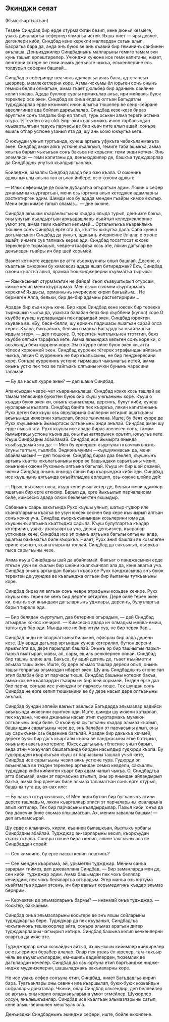 ## Экинджи сеяат

(Къыскъартылгъан)

Тезден Синдбад бир ерде отурмакътан безип, кене дюнья кезмеге, узакъ диярларгъа сеферлер япмагъа истей.
Яхшы ниет — яры девлет, дегенлери киби, Синдбад кене керекли маллардан сатын алып, Басрагъа бара да, анда энъ буюк ве энъ къавий бир гемининъ саибинен анълаша.
Денъизджилер Синдбаднынъ малларыны гемиге тамам эки кунь ташып ерлештирелер.
Учюнджи кунюне исе геми капитаны, ниает, ленгерни котере ве геми ачыкъ денъизге чыкъа, елькенлерине ель толдурып сеферни башлай...

Синдбад о сеферинде пек чокъ адаларгъа аякъ баса, ад-эсапсыз шеэрлер, мемлекетлерни коре.
Азмы-чокъмы ёл юрьген сонъ онынъ гемиси белли олмагъан, амма гъает дюльбер бир аданынъ саилине келип янаша.
Адада буллюр сувлы ирмакълар акъа, ири мейвалы буюк тереклер осе экен.
Синдбад ве онъа ёлдаш олгъан Багъдатлы туджджарлар ерде кезинмек ичюн ялыгъа тюшелер ве сеир-сейране авеслигинде ада бойлап даркъалалар.
Синдбад кезе-кезе бираз ёрулгъан сонъ талдалы бир ер тапып, гурь оськен алма тереги астына отура.
%Tezden o aç oldı.
Бир-эки къапынмакъ ичюн торбасындан къызартылгъан тавукъ парчасы ве бир къач пите алып ашай, сонъра ешиль отлар устюне узанып ята да, шу ань козю юкъугъа кете.

О юкъудан уянып тургъанда, кунеш артыкъ уфукъта чабакъланмакъта экен.
Синдбад аман аякъ устюне къалкъып, гемиге таба ашыкъа, амма ялыгъа барып чыкъкъан сонъ бакъса не корьсин: геми энди кеткен.
Энъ элемлиси — геми капитаны да, денъизджилер де, башкъа туджджарлар да Синдбадны унутып къалдыргъанлар.

Бойледже, заваллы Синдбад адада бир озю къала.
О озюнинъ аджыныкълы алына тап агълап йибере, озю-озюни аджып:

— Ильк сеферимде де бойле дубарагъа огърагъан эдим.
Лякин о сефер джанымны къуртаргъан, мени озь юртума алып кетеджек адамларны расткетирген эдим.
Шимди исе бу адада менден гъайры кимсе ёкътыр.
Мени энди кимсе тапып оламаз...
— дие окюне.

Синдбад акъшам къаранлыгъына къадар ялыда турып, денъизге бакъа, оны унутып къалдыргъан аркъадашлары къайтып келеджеклерине умют эте, амма геми къайтып кельмей...
Орталыкъкъа къаранлыкъ тюшкен сонъ Синдбад ерге ята да, къатты юкъугъа дала.
Саба кунеш догъмасынен Синдбад да уянып, аданынъ ичерисине ёл ала: о озюне ашайт, ичмеге сув тапмакъ керек эди.
Синдбад тосаттосат юксек тереклерге тырмашып, чевре-этрафкъа козь эте, лякин дагълар ве денъизден гъайры ич бир шей корьмей.

Вазиет кет-кете кедерли ве атта къоркъунчлы олып башлай.
Десене, о къалгъан омюрини бу кимсесиз адада яшап битиреджек?
Ёкъ, Синдбад озюни къолгъа алып, ярамай тюшюнджелерни къувмагъа тырыша:

— Языкъсынып отурмакътан не файда!
Къол къавуштырып отурсам, кимсе келип мени къуртармаз.
Мен озюм озюмни къуртармакъ кереким!
Яхшысы, орманнынъ ичерисине кирип бакъайым...
Не бермеген Алла, бельки, бир де-бир адамны расткетиририм...

Арадан бир къач кунь кече.
Бир кере Синдбад кене юксек бир терекке тырмашып чыкъа да, узакъта балабан беяз бир къуббени (купол) коре.О къуббе кунеш нурларындан пек парылдай экен.
Синдбад юректен къувана ве:
«Бу, бесе-белли, шу ернинъ падишасы яшагъан сарай олса керек.
Къана, бакъайыкъ, бельки о манъа Багъдадгъа къайтмагъа ярдым этер», — деп тюшюне.
О, теректен чалтлыкънен ттотттип, беяз къуббе олгъан тарафкъа кете.
Амма якъынджа кельген сонъ коре ки, о асылында беяз куррени коре.
Эм о курре ойле буюк экен ки, атта тёпеси корюнмей экен.
Синдбад куррени тёгерек этрафындан айланып чыкъа, лякин О курренинъ не бир къапысыны, не бир пенджересини коре.
Сонъра курренинъ устюне тырмашып чыкъмагъа истей, амма онынъ устю пек тюз ве тайгъакъ олгъаны ичюн бунынъ чаресини тапамай.

— Бу да насыл курре экен?
— деп шаша Синдбад.

Апансыздан чевре-чет къараныкълаша.
Синдбад кокке козь ташлай ве тамам тёпесинде буюктен буюк бир къуш учкъаныны коре.
Къуш о къадар буюк экен ки, онынъ къанатлары, дерсинъ, булут киби, кунеш нурларыны къапата.
Синдбад баніта пек къоркъа, лякин капитаннынъ Рухх деген бир къуш озь явруларына филлерни кетирип ашаткъаны акъкъында икяесини хатырлап, бираз тынчлана.
Иште, бу беяз курре де Рухх къушынынъ йымыртасы олгъаныны энди анълай.
Синдбад аман шу ерде пысып ята.
Рухх къушы исе авада бираз авелеген сонъ, тамам йымыртасы устюне къона да, оны къанатларынен орьтип, юкъугъа кете.
Къуш Синдбадны абайламай.
Синдбад исе йымырта янында къыбырдамай ята да:
— Мен бу ерлерден къуртулып къачмакънынъ ёлуны таптым, гъалиба.
Эндиэнъмуими —къушуянмасын да, мени абайламасын!
— деп тюшюне.
Синдбад бираз даа беклеп, къушнынъ артыкъ къатты юкълагъаныны коре ве башындаки сарыгъыны чезип, онынънен озюни Руххнынъ аягъына багълай.
Къуш ич бир шей сезмей, чюнки Синдбад онынъ янында санки бир къарынджа киби эди.
Синдбад исе къушнынъ аягъында онъайтлыджа ерлешип, озь-озюне шойле дей:

— Ярын, къысмет олса, къуш кене учып кетер де, бельки мени адамлар яшагъан бир ерге еткизир.
Барып да, ерге йыкъылып парчалансам биле, кимсесиз адада олюм беклемектен яхшыдыр.

Сабанынъ саарь вакътында Рухх къушы уянып, шатыр-гудюр иле къанатларыны къакъа ве узун юксек сеснен бир кере къычырып алгъан сонъ кокке уча.
Синдбад къоркъкъанындан козьлерини юма да, къушнынъ аягъына къаттыджа сарыла.
Къуш булутларгъа къадар котерилип, узакъ-узакъларгъа уча, дерья-денъизлер, къаралар устюнден кече, Синдбад исе эп онынъ аягъына багълы олгъаны алда, ашагъы бакъмагъа биле къоркъа.
Ниает, Рухх энип башлай ве козьлеген ерине къонып, къанатларыны топлай.
Синдбад да сакъынып, къоркъа-пыса сарыгъыны чезе.

Амма къуш Синдбадны шай да абайламай.
Факъат о панджасынен ерде яткъан узун ве къалын бир шейни къапкъачлап ала да, кене авагъа уча.
Синдбад онынъ артындан бакъып къала ве Рухх панджасында энъ буюк теректен де узунджа ве къалынджа олгъан бир йыланны туткъаныны коре.

Синдбад бираз ял алгъан сонъ чевре этрафыны козьден кечире.
Рухх къушы оны терен ве кенъ бир дерете кетирген.
Дере ойле терен экен ки, онынъ эки янындаки дагъларнынъ уджлары, дерсинъ, булутларгъа барып тиреле эди.

— Бир белядан къуртулып, даа бетерине огърадым, — дей Синдбад агъырдан кокюс кечирип.
— Кимсесиз адада ич олмадым мейва-емиш, татлы сув бар эди.
Мында исе не бир ютум сув, не бир терек бар...

Синдбад энди не япаджагъыны бильмей, эфкярлы бир алда дерени кезе.
Шу арада дагълар артындан кунеш котерилип, бутюн дерени ярыкълата да, дере парылдап башлай.
Онынъ эр бир ташчыгъы парыл-парыл йылтырай, мавы, ал, сары, ешиль ренклернен ойнай.
Синдбад бир ташны элине ала.
Бакъса, бу адий дегиль де, гъает къыйметли эльмаз ташы экен.
Иште, бу дере эльмаз ташлар дереси олып, онынъ ташы-топрагъы эльмаздан ибарет экен.
Шу ань Синдбаднынъ огюне тап этип балабан бир эт парчасы тюше.
Синдбад башыны котерип бакъа, амма кок ве къаялардан гъайры ич бир шей корьмей.
Тезден ерге даа бир парча, сонъра исе учюнджи эт парчасы тюше.
Тек шундан сонъ Синдбад не ерге келип тюшкенини ве бу дере насыл дере олгъаныны анълай.

Синдбад бундан эппейи вакъыт эвельси Багъдадда эльмазлар вадийси акъкъында икяесини эшиткен эди.
Иште, шимди шу икяени хатырлап, пек къувана, чюнки джаныны насыл этип къуртармакъ мумкюн олгъаныны энди биле.
О къойнуна сыгъгъаны къадар эльмаз къойып, башындаки сарыгъыны чезе де, энъ балабан эт парчасыны алып, оны шу сарыкънен озь беденине багълай.
Арадан бир дакъкъа кечмей, дереге буюк бир дагъ къарталы къона ве панджасыны этке батырып, онынънен авагъа котериле.
Юксек дагънынъ тёпесине учып барып, анда этни чокъучлап башлагъанда бирден насылдыр гудюрди къопа.
Бу гудюрдиден къоркъкъан къуш эт парчасыны ташлап учып кете, Синдбад исе сарыгъыны чезип аякъ устюне тура.
Гудюрди эп якъынлаша ве тезден тереклер артындан семиз кевдели, сакъаллы, туджджар киби кийинген къарт бир адам чапып чыкъа.
О, Синдбадгъа атта бакъмай, аман эт парчасына атылып, оны эр янындан айландырып бакъа, амма бир данечик биле эльмаз тапамагъан сонъ ерге отурып, башыны тута да, ах-вах иле:

— Бу насыл огъурсызлыкъ, я!
Мен энди бутюн бир бугъанынъ этини дереге ташладым, лякин къарталлар эписи эт парчаларыны юваларына алып кеттилер.
Тек бир парчасыны къалдырдылар.
Пахыл киби, онъа да бир данечик биле эльмаз япышмагъан.
Ах, меним заваллы башым!
— деп агъламсырай.

Шу ерде о ялынаякъ, кирли, къаннен былашкъан, йыртыкъ урбалы Синдбадны абайлай.
Туджджар аи-зарларыны кесип, къоркъудан къатып къала.
Сонъра озюне бираз келип, элине таягъыны ала ве Синдбаддан сорай:

— Сен кимсинъ, бу ерге насыл келип тюштинъ?

— Сен менден къоркъма, эй, урьметли туджджар.
Меним санъа зарарым тиймез, деп джеваплана Синдбад.
— Бир заманларда мен де, сен киби, туджджар эдим.
Амма башымдан пек чокъ белялар кечирдим, пек чокъ беляларгъа огърадым.
Эгер манъа озь юртума къайтмагъа ярдым этсенъ, ич бир вакъыт корьмедигинъ къадар эльмаз беририм.

— Керчектен де эльмазларынъ бармы?
— инанмай онъа туджджар.
— Косьтер, бакъайым.

Синдбад онъа эльмазларыны косьтере ве энъ яхшы сойларыны туджджаргъа бере.
Туджджар да пек къуванып, Синдбадгъа чокътанчокъ тешеккюрлер айта, сонъра эльмаз арагъан дигер туджджарларны чагъырып кетире.
Синдбад башына келип кечкенлерни оларгъа да икяе эте.

Туджджарлар онъа козьайдын айтып, яхшы-яхшы кийимлер кийдирелер ве озьлеринен берабер алалар.
Олар пек узакъ ёл юрелер, там-такъыр чёль ве къумлыкълардан, ем-ешиль вадийлерден, тюземлик ве дагълардан кечелер.
Синдбад да озь юртуна етип баргъандже нидже-нидже муджизелерни, шашыладжакъ вакъиаларны коре.

Не исе узакъ сефер сонъуна етип, Синдбад, ниает Багъдадгъа кирип бара.
Тувгъанлары оны севинч иле къаршылап, буюк-буюк козьайдын софралары донаталар.
Чюнки, олар Синдбад ольгендир, деп беллейлер ве артыкъ оны корип оладжакъларына умют этмейлер.
Шукюрлер олсун, янълышкъанлар.
Синдбад исе къалгъан эльмазларыны сатып, кене алыш-веришнен мешгъуль ола.

Денъизджи Синдбаднынъ экинджи сефери, иште, бойле екюнлене.
